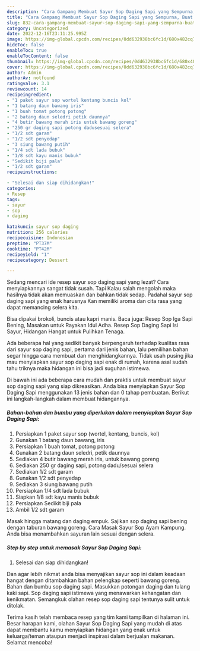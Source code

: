 ```yaml
---
description: "Cara Gampang Membuat Sayur Sop Daging Sapi yang Sempurna, Buat Buka Puasa Bikin Ngiler"
title: "Cara Gampang Membuat Sayur Sop Daging Sapi yang Sempurna, Buat Buka Puasa Bikin Ngiler"
slug: 832-cara-gampang-membuat-sayur-sop-daging-sapi-yang-sempurna-buat-buka-puasa-bikin-ngiler
category: Uncategorized
date: 2022-12-16T23:11:25.995Z
image: https://img-global.cpcdn.com/recipes/0dd632938bc6fc1d/680x482cq70/sayur-sop-daging-sapi-foto-resep-utama.jpg
hideToc: false
enableToc: true
enableTocContent: false
thumbnail: https://img-global.cpcdn.com/recipes/0dd632938bc6fc1d/680x482cq70/sayur-sop-daging-sapi-foto-resep-utama.jpg
cover: https://img-global.cpcdn.com/recipes/0dd632938bc6fc1d/680x482cq70/sayur-sop-daging-sapi-foto-resep-utama.jpg
author: Admin
authorAv: notfound
ratingvalue: 3.1
reviewcount: 14
recipeingredient:
- "1 paket sayur sop wortel kentang buncis kol"
- "1 batang daun bawang iris"
- "1 buah tomat potong potong"
- "2 batang daun seledri petik daunnya"
- "4 butir bawang merah iris untuk bawang goreng"
- "250 gr daging sapi potong dadusesuai selera"
- "1/2 sdt garam"
- "1/2 sdt penyedap"
- "3 siung bawang putih"
- "1/4 sdt lada bubuk"
- "1/8 sdt kayu manis bubuk"
- "Sedikit biji pala"
- "1/2 sdt garam"
recipeinstructions:

- "Selesai dan siap dihidangkan!"
categories:
- Resep
tags:
- sayur
- sop
- daging

katakunci: sayur sop daging 
nutrition: 256 calories
recipecuisine: Indonesian
preptime: "PT37M"
cooktime: "PT42M"
recipeyield: "1"
recipecategory: Dessert

---
```



Sedang mencari ide resep sayur sop daging sapi yang lezat? Cara menyiapkannya sangat tidak susah. Tapi Kalau salah mengolah maka hasilnya tidak akan memuaskan dan bahkan tidak sedap. Padahal sayur sop daging sapi yang enak harusnya Kan memiliki aroma dan cita rasa yang dapat memancing selera kita.


Bisa dipakai brokoli, buncis atau kapri manis. Baca juga: Resep Sop Iga Sapi Bening, Masakan untuk Rayakan Idul Adha. Resep Sop Daging Sapi Isi Sayur, Hidangan Hangat untuk Pulihkan Tenaga.

Ada beberapa hal yang sedikit banyak berpengaruh terhadap kualitas rasa dari sayur sop daging sapi, pertama dari jenis bahan, lalu pemilihan bahan segar hingga cara membuat dan menghidangkannya. Tidak usah pusing jika mau menyiapkan sayur sop daging sapi enak di rumah, karena asal sudah tahu triknya maka hidangan ini bisa jadi suguhan istimewa.


Di bawah ini ada beberapa cara mudah dan praktis untuk membuat sayur sop daging sapi yang siap dikreasikan. Anda bisa menyiapkan Sayur Sop Daging Sapi menggunakan 13 jenis bahan dan 0 tahap pembuatan. Berikut ini langkah-langkah dalam membuat hidangannya.

<!--inarticleads1-->

##### Bahan-bahan dan bumbu yang diperlukan dalam menyiapkan Sayur Sop Daging Sapi:

1. Persiapkan 1 paket sayur sop (wortel, kentang, buncis, kol)
1. Gunakan 1 batang daun bawang, iris
1. Persiapkan 1 buah tomat, potong potong
1. Gunakan 2 batang daun seledri, petik daunnya
1. Sediakan 4 butir bawang merah iris, untuk bawang goreng
1. Sediakan 250 gr daging sapi, potong dadu/sesuai selera
1. Sediakan 1/2 sdt garam
1. Gunakan 1/2 sdt penyedap
1. Sediakan 3 siung bawang putih
1. Persiapkan 1/4 sdt lada bubuk
1. Siapkan 1/8 sdt kayu manis bubuk
1. Persiapkan Sedikit biji pala
1. Ambil 1/2 sdt garam


Masak hingga matang dan daging empuk. Sajikan sop daging sapi bening dengan taburan bawang goreng. Cara Masak Sayur Sop Ayam Kampung. Anda bisa menambahkan sayuran lain sesuai dengan selera. 

<!--inarticleads2-->

##### Step by step untuk memasak Sayur Sop Daging Sapi:


1. Selesai dan siap dihidangkan!

Dan agar lebih nikmat anda bisa menyajikan sayur sop ini dalam keadaan hangat dengan ditambahkan bahan pelengkap seperti bawang goreng. Bahan dan bumbu sop daging sapi. Masukkan potongan daging dan tulang kaki sapi. Sop daging sapi istimewa yang menawarkan kehangatan dan kenikmatan. Semangkuk olahan resep sop daging sapi tentunya sulit untuk ditolak. 

Terima kasih telah membaca resep yang tim kami tampilkan di halaman ini. Besar harapan kami, olahan Sayur Sop Daging Sapi yang mudah di atas dapat membantu kamu menyiapkan hidangan yang enak untuk keluarga/teman ataupun menjadi inspirasi dalam berjualan makanan. Selamat mencoba!
